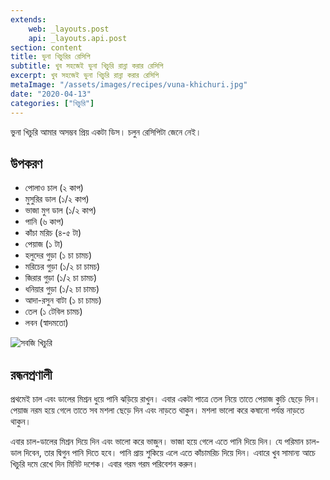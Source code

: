 ```yaml
---
extends:
    web: _layouts.post
    api: _layouts.api.post
section: content
title: ভুনা খিচুরির রেসিপি
subtitle: খুব সহজেই ভুনা খিচুরি রান্না করার রেসিপি
excerpt: খুব সহজেই ভুনা খিচুরি রান্না করার রেসিপি
metaImage: "/assets/images/recipes/vuna-khichuri.jpg"
date: "2020-04-13"
categories: ["খিচুরি"]
---
```


ভুনা খিচুরি আমার অসম্ভব প্রিয় একটা ডিস। চলুন রেসিপিটা জেনে নেই।

## উপকরণ

- পোলাও চাল (২ কাপ)
- মুসুরির ডাল (১/২ কাপ)
- ভাজা মুগ ডাল (১/২ কাপ)
- পানি (৬ কাপ)
- কাঁচা মরিচ (৪-৫ টা)
- পেয়াজ (১ টা)
- হলুদের গুড়া (১ চা চামচ)
- মরিচের গুড়া (১/২ চা চামচ)
- জিরার গুড়া (১/২ চা চামচ)
- ধনিয়ার গুড়া (১/২ চা চামচ)
- আদা-রসুন বাটা (১ চা চামচ)
- তেল (১ টেবিল চামচ)
- লবন (স্বাদমতো)

![সবজি খিচুরি](/assets/images/recipes/vuna-khichuri.jpg)

## রন্ধনপ্রণালী

প্রথমেই চাল এবং ডালের মিশ্রন ধুয়ে পানি ঝড়িয়ে রাখুন। এবার একটা পাত্রে তেল নিয়ে তাতে পেয়াজ কুচি ছেড়ে দিন।
পেয়াজ নরম হয়ে গেলে তাতে সব মশলা ছেড়ে দিন এবং নাড়তে থাকুন। মশলা ভালো করে কষানো পর্যন্ত নাড়তে থাকুন।

এবার চাল-ডালের মিশ্রন দিয়ে দিন এবং ভালো করে ভাজুন। ভাজা হয়ে গেলে এতে পানি দিয়ে দিন। যে পরিমান চাল-
ডাল দিবেন, তার দ্বিগুন পানি দিতে হবে। পানি প্রায় শুকিয়ে এলে এতে কাঁচামরিচ দিয়ে দিন। এবারে খুব সামান্য আচে
খিচুরি দমে রেখে দিন মিনিট দশেক। এবার গরম গরম পরিবেশন করুন।
